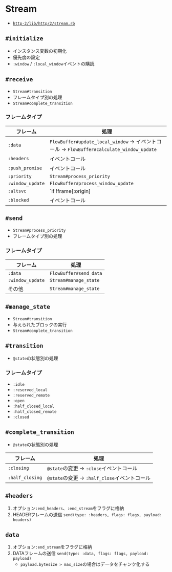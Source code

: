 # Stream
- [`http-2/lib/http/2/stream.rb`](https://github.com/igrigorik/http-2/blob/master/lib/http/2/stream.rb)

## `#initialize`
- インスタンス変数の初期化
- 優先度の設定
- `:window` / `:local_window`イベントの購読

## `#receive`
- `Stream#transition`
- フレームタイプ別の処理
- `Stream#complete_transition`

### フレームタイプ

| フレーム         | 処理                                                                                       |
| -                | -                                                                                          |
| `:data`          | `FlowBuffer#update_local_window` -> イベントコール -> `FlowBuffer#calculate_window_update` |
| `:headers`       | イベントコール                                                                             |
| `:push_promise`  | イベントコール                                                                             |
| `:priority`      | `Stream#process_priority`                                                                  |
| `:window_update` | `FlowBuffer#process_window_update`                                                         |
| `:altsvc`        | `if !frame[:origin] || frame[:origin].empty?`の場合イベントコール                          |
| `:blocked`       | イベントコール                                                                             |

## `#send`
- `Stream#process_priority`
- フレームタイプ別の処理

### フレームタイプ

| フレーム          | 処理                   |
| -                 | -                      |
| `:data`           | `FlowBuffer#send_data` |
| `:window_update`  | `Stream#manage_state`  |
| その他            | `Stream#manage_state`  |

## `#manage_state`
- `Stream#transition`
- 与えられたブロックの実行
- `Stream#complete_transition`

## `#transition`
- `@state`の状態別の処理

### フレームタイプ
- `:idle`
- `:reserved_local`
- `:reserved_remote`
- `:open`
- `:half_closed_local`
- `:half_closed_remote`
- `:closed`


## `#complete_transition`
- `@state`の状態別の処理

| フレーム          | 処理                                          |
| -                 | -                                             |
| `:closing`        | `@state`の変更 -> `:close`イベントコール      |
| `:half_closing`   | `@state`の変更 -> `:half_close`イベントコール |

## `#headers`
1. オプション`:end_headers`、`:end_stream`をフラグに格納
2. HEADERフレームの送信 `send(type: :headers, flags: flags, payload: headers)`

## `data`
1. オプション`:end_stream`をフラグに格納
2. DATAフレームの送信 `send(type: :data, flags: flags, payload: payload)`
    - `payload.bytesize > max_size`の場合はデータをチャンク化する
